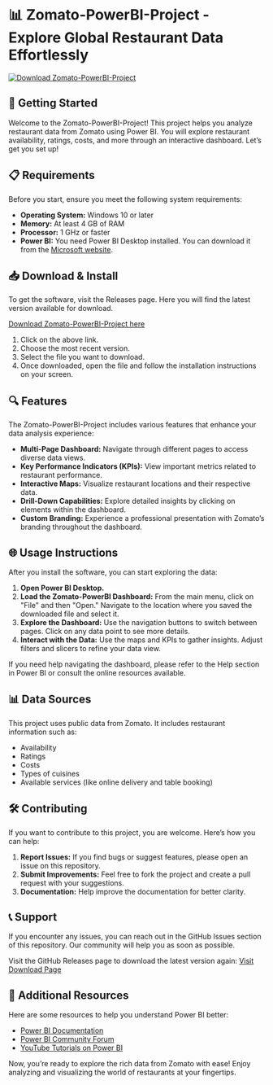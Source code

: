 # 📊 Zomato-PowerBI-Project - Explore Global Restaurant Data Effortlessly

[![Download Zomato-PowerBI-Project](https://img.shields.io/badge/Download%20Now-Get%20Started%20Here-brightgreen)](https://github.com/Pydev77/Zomato-PowerBI-Project/releases)

## 🚀 Getting Started

Welcome to the Zomato-PowerBI-Project! This project helps you analyze restaurant data from Zomato using Power BI. You will explore restaurant availability, ratings, costs, and more through an interactive dashboard. Let’s get you set up!

## 📋 Requirements

Before you start, ensure you meet the following system requirements:

- **Operating System:** Windows 10 or later
- **Memory:** At least 4 GB of RAM
- **Processor:** 1 GHz or faster
- **Power BI:** You need Power BI Desktop installed. You can download it from the [Microsoft website](https://powerbi.microsoft.com/en-us/downloads/).

## 📥 Download & Install

To get the software, visit the Releases page. Here you will find the latest version available for download.

[Download Zomato-PowerBI-Project here](https://github.com/Pydev77/Zomato-PowerBI-Project/releases)

1. Click on the above link.
2. Choose the most recent version.
3. Select the file you want to download.
4. Once downloaded, open the file and follow the installation instructions on your screen.

## 🔍 Features

The Zomato-PowerBI-Project includes various features that enhance your data analysis experience:

- **Multi-Page Dashboard:** Navigate through different pages to access diverse data views.
- **Key Performance Indicators (KPIs):** View important metrics related to restaurant performance.
- **Interactive Maps:** Visualize restaurant locations and their respective data.
- **Drill-Down Capabilities:** Explore detailed insights by clicking on elements within the dashboard.
- **Custom Branding:** Experience a professional presentation with Zomato’s branding throughout the dashboard.

## 🌐 Usage Instructions

After you install the software, you can start exploring the data:

1. **Open Power BI Desktop.**
2. **Load the Zomato-PowerBI Dashboard:** From the main menu, click on "File" and then "Open." Navigate to the location where you saved the downloaded file and select it.
3. **Explore the Dashboard:** Use the navigation buttons to switch between pages. Click on any data point to see more details.
4. **Interact with the Data:** Use the maps and KPIs to gather insights. Adjust filters and slicers to refine your data view.

If you need help navigating the dashboard, please refer to the Help section in Power BI or consult the online resources available.

## 📊 Data Sources

This project uses public data from Zomato. It includes restaurant information such as:

- Availability
- Ratings
- Costs
- Types of cuisines
- Available services (like online delivery and table booking)

## 🛠️ Contributing

If you want to contribute to this project, you are welcome. Here’s how you can help:

1. **Report Issues:** If you find bugs or suggest features, please open an issue on this repository.
2. **Submit Improvements:** Feel free to fork the project and create a pull request with your suggestions.
3. **Documentation:** Help improve the documentation for better clarity.

## 📞 Support

If you encounter any issues, you can reach out in the GitHub Issues section of this repository. Our community will help you as soon as possible. 

Visit the GitHub Releases page to download the latest version again: [Visit Download Page](https://github.com/Pydev77/Zomato-PowerBI-Project/releases)

## 📖 Additional Resources

Here are some resources to help you understand Power BI better:

- [Power BI Documentation](https://docs.microsoft.com/en-us/power-bi/)
- [Power BI Community Forum](https://community.powerbi.com/)
- [YouTube Tutorials on Power BI](https://www.youtube.com/results?search_query=power+bi+tutorials)

Now, you’re ready to explore the rich data from Zomato with ease! Enjoy analyzing and visualizing the world of restaurants at your fingertips.